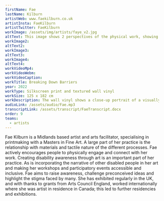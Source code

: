 ```yaml
---
firstName: Fae
lastName: Kilburn
artistWeb: www.faekilburn.co.uk
artistInsta: FaeKilburn
artistTwitter: FaeKilburn
workImage: /assets/img/artists/faye_v2.jpg
altText: This image shows 2 perspectives of the physical work, showing words which are shared in the audio description and transcription in full scrawled over a distorted image of a female face. The colors are dark-brown to black for the portrait of the face with the letters shown in a bronze-brown colour.
workImage2:
altText2:
workImage3:
altText3:
workImage4:
altText4:
workVideoMp4:
workVideoWebm:
workVideoCaption:
workTitle: Breaking Down Barriers
year: 2022
workType: Silkscreen print and textured wall vinyl
workSize: 125 x 182 cm
workDescription: The wall vinyl shows a close-up portrait of a visually impaired female, with quotes from other blind and partially sighted people overlying it in text made with a textured surface. This piece explores the stigma faced by many and the preconceived ideas people have of what people with sight loss can and cannot achieve, to the rich and stimulating ways sight loss often informs an artist's practice. Fae has also created an A3 zinc etching of the piece, that offers visual and tactile contrast.
audioLink: /assets/audio/Fae.mp3
transcriptLink: /assets/transcript/FaeTranscript.docx
order: 9
teams:
  - artists
---
```


Fae Kilburn is a Midlands based artist and arts facilitator, specialising in printmaking with a Masters in Fine Art. A large part of her practice is the relationship with materials and tactile nature of the different processes. Fae actively encourages people to physically engage and connect with her work. Creating disability awareness through art is an important part of her practice. As is incorporating the narrative of other disabled people in her art and making her workshops and participatory events accessible and inclusive. Fae aims to raise awareness, challenge preconceived ideas and highlight the stigma faced by many. She has exhibited regularly in the UK, and with thanks to grants from Arts Council England, worked internationally where she was artist in residence in Canada; this led to further residencies and exhibitions. 
